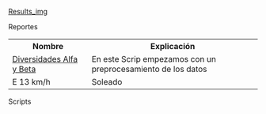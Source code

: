 <a href="https://github.com/CamilaSilva1995/Tesis_Maestria/tree/main/Analisis_Comparativo/Fresa_Solena/Results_img">Results_img</a>

Reportes
<table class="default">
  <tr>
    <th scope="row">Nombre</th>
    <th>Explicación</th>
  </tr>
  <tr>
    <td><a href="https://github.com/CamilaSilva1995/Tesis_Maestria/blob/main/Analisis_Comparativo/Fresa_Solena/20230130_PreprocesamientoDatos.R>Preprocesamiento de Datos</a></td>
    <td>En este Scrip empezamos con un preprocesamiento de los datos </td>
  </tr>
  <tr>
    <td><a href="https://github.com/CamilaSilva1995/Tesis_Maestria/blob/main/Analisis_Comparativo/Fresa_Solena/20230213_DiversidadesAlfa%26Beta.R>Diversidades Alfa y Beta</a></td>
    <td>En este Scrip empezamos con un preprocesamiento de los datos</td>
  </tr>
  <tr>
    <td>E 13 km/h</td>
    <td>Soleado</td>
  </tr>
</table>


Scripts

